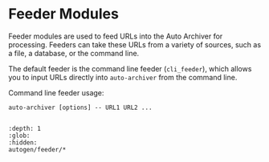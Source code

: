 # Feeder Modules

Feeder modules are used to feed URLs into the Auto Archiver for processing. Feeders can take these URLs from a variety of sources, such as a file, a database, or the command line.

The default feeder is the command line feeder (`cli_feeder`), which allows you to input URLs directly into `auto-archiver` from the command line.

Command line feeder usage:
```{code} bash
auto-archiver [options] -- URL1 URL2 ...
```

```{include} autogen/feeder.md
```

```{toctree}
:depth: 1
:glob:
:hidden:
autogen/feeder/*
```